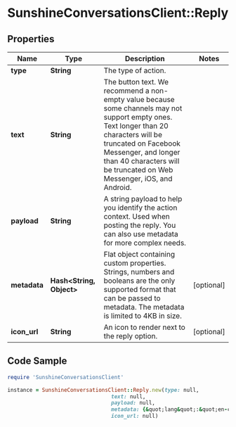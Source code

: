 # SunshineConversationsClient::Reply

## Properties

Name | Type | Description | Notes
------------ | ------------- | ------------- | -------------
**type** | **String** | The type of action. | 
**text** | **String** | The button text. We recommend a non-empty value because some channels may not support empty ones. Text longer than 20 characters will be truncated on Facebook Messenger, and longer than 40 characters will be truncated on Web Messenger, iOS, and Android. | 
**payload** | **String** | A string payload to help you identify the action context. Used when posting the reply. You can also use metadata for more complex needs. | 
**metadata** | **Hash&lt;String, Object&gt;** | Flat object containing custom properties. Strings, numbers and booleans  are the only supported format that can be passed to metadata. The metadata is limited to 4KB in size.  | [optional] 
**icon_url** | **String** | An icon to render next to the reply option. | [optional] 

## Code Sample

```ruby
require 'SunshineConversationsClient'

instance = SunshineConversationsClient::Reply.new(type: null,
                                 text: null,
                                 payload: null,
                                 metadata: {&quot;lang&quot;:&quot;en-ca&quot;},
                                 icon_url: null)
```


